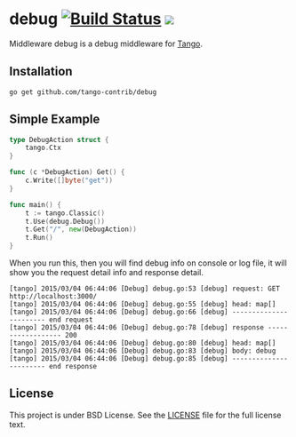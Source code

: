 debug [![Build Status](https://drone.io/github.com/tango-contrib/debug/status.png)](https://drone.io/github.com/tango-contrib/debug/latest) [![](http://gocover.io/_badge/github.com/tango-contrib/debug)](http://gocover.io/github.com/tango-contrib/debug)
======

Middleware debug is a debug middleware for [Tango](https://github.com/lunny/tango). 

## Installation

    go get github.com/tango-contrib/debug

## Simple Example

```Go
type DebugAction struct {
    tango.Ctx
}

func (c *DebugAction) Get() {
    c.Write([]byte("get"))
}

func main() {
    t := tango.Classic()
    t.Use(debug.Debug())
    t.Get("/", new(DebugAction))
    t.Run()
}
```

When you run this, then you will find debug info on console or log file, it will show you the request detail info and response detail.

```
[tango] 2015/03/04 06:44:06 [Debug] debug.go:53 [debug] request: GET http://localhost:3000/
[tango] 2015/03/04 06:44:06 [Debug] debug.go:55 [debug] head: map[]
[tango] 2015/03/04 06:44:06 [Debug] debug.go:66 [debug] ----------------------- end request
[tango] 2015/03/04 06:44:06 [Debug] debug.go:78 [debug] response ------------------ 200
[tango] 2015/03/04 06:44:06 [Debug] debug.go:80 [debug] head: map[]
[tango] 2015/03/04 06:44:06 [Debug] debug.go:83 [debug] body: debug
[tango] 2015/03/04 06:44:06 [Debug] debug.go:85 [debug] ----------------------- end response
```

## License

This project is under BSD License. See the [LICENSE](LICENSE) file for the full license text.